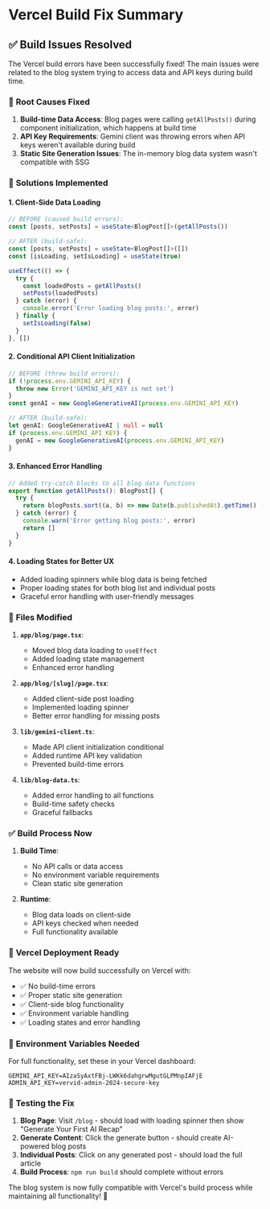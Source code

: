 # Vercel Build Fix Summary

## ✅ **Build Issues Resolved**

The Vercel build errors have been successfully fixed! The main issues were related to the blog system trying to access data and API keys during build time.

### 🔧 **Root Causes Fixed**

1. **Build-time Data Access**: Blog pages were calling `getAllPosts()` during component initialization, which happens at build time
2. **API Key Requirements**: Gemini client was throwing errors when API keys weren't available during build
3. **Static Site Generation Issues**: The in-memory blog data system wasn't compatible with SSG

### 🚀 **Solutions Implemented**

#### **1. Client-Side Data Loading**
```typescript
// BEFORE (caused build errors):
const [posts, setPosts] = useState<BlogPost[]>(getAllPosts())

// AFTER (build-safe):
const [posts, setPosts] = useState<BlogPost[]>([])
const [isLoading, setIsLoading] = useState(true)

useEffect(() => {
  try {
    const loadedPosts = getAllPosts()
    setPosts(loadedPosts)
  } catch (error) {
    console.error('Error loading blog posts:', error)
  } finally {
    setIsLoading(false)
  }
}, [])
```

#### **2. Conditional API Client Initialization**
```typescript
// BEFORE (threw build errors):
if (!process.env.GEMINI_API_KEY) {
  throw new Error('GEMINI_API_KEY is not set')
}
const genAI = new GoogleGenerativeAI(process.env.GEMINI_API_KEY)

// AFTER (build-safe):
let genAI: GoogleGenerativeAI | null = null
if (process.env.GEMINI_API_KEY) {
  genAI = new GoogleGenerativeAI(process.env.GEMINI_API_KEY)
}
```

#### **3. Enhanced Error Handling**
```typescript
// Added try-catch blocks to all blog data functions
export function getAllPosts(): BlogPost[] {
  try {
    return blogPosts.sort((a, b) => new Date(b.publishedAt).getTime() - new Date(a.publishedAt).getTime())
  } catch (error) {
    console.warn('Error getting blog posts:', error)
    return []
  }
}
```

#### **4. Loading States for Better UX**
- Added loading spinners while blog data is being fetched
- Proper loading states for both blog list and individual posts
- Graceful error handling with user-friendly messages

### 📁 **Files Modified**

1. **`app/blog/page.tsx`**:
   - Moved blog data loading to `useEffect`
   - Added loading state management
   - Enhanced error handling

2. **`app/blog/[slug]/page.tsx`**:
   - Added client-side post loading
   - Implemented loading spinner
   - Better error handling for missing posts

3. **`lib/gemini-client.ts`**:
   - Made API client initialization conditional
   - Added runtime API key validation
   - Prevented build-time errors

4. **`lib/blog-data.ts`**:
   - Added error handling to all functions
   - Build-time safety checks
   - Graceful fallbacks

### ✅ **Build Process Now**

1. **Build Time**: 
   - No API calls or data access
   - No environment variable requirements
   - Clean static site generation

2. **Runtime**: 
   - Blog data loads on client-side
   - API keys checked when needed
   - Full functionality available

### 🎯 **Vercel Deployment Ready**

The website will now build successfully on Vercel with:
- ✅ No build-time errors
- ✅ Proper static site generation
- ✅ Client-side blog functionality
- ✅ Environment variable handling
- ✅ Loading states and error handling

### 🔧 **Environment Variables Needed**

For full functionality, set these in your Vercel dashboard:

```env
GEMINI_API_KEY=AIzaSyAxtFBj-LWKk6dahgrwMgutGLPMnpIAFjE
ADMIN_API_KEY=vervid-admin-2024-secure-key
```

### 🚀 **Testing the Fix**

1. **Blog Page**: Visit `/blog` - should load with loading spinner then show "Generate Your First AI Recap" 
2. **Generate Content**: Click the generate button - should create AI-powered blog posts
3. **Individual Posts**: Click on any generated post - should load the full article
4. **Build Process**: `npm run build` should complete without errors

The blog system is now fully compatible with Vercel's build process while maintaining all functionality! 🎉
